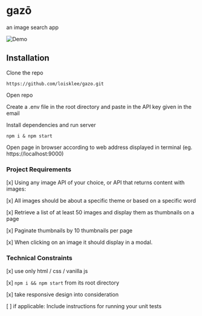 # gazō 

an image search app

![Demo](https://media.giphy.com/media/VGV6bQXKKhunOsCHwn/giphy.gif)


## Installation

Clone the repo
```
https://github.com/loisklee/gazo.git
```

Open repo


Create a .env file in the root directory and paste in the API key given in the email

Install dependencies and run server
```
npm i & npm start
```

Open page in browser according to web address displayed in terminal (eg. https://localhost:9000)


### Project Requirements
[x] Using any image API of your choice, or API that returns content with images:

  [x] All images should be about a specific theme or based on a specific word

  [x] Retrieve a list of at least 50 images and display them as thumbnails on a page

  [x] Paginate thumbnails by 10 thumbnails per page

  [x] When clicking on an image it should display in a modal.

### Technical Constraints
[x] use only html / css / vanilla js 

[x] `npm i && npm start` from its root directory

[x] take responsive design into consideration

[ ] if applicable: Include instructions for running your unit tests
